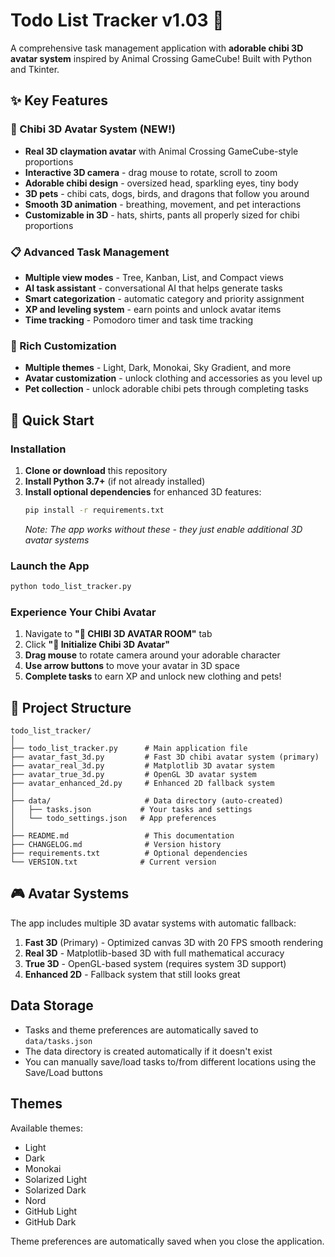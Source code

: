 # Todo List Tracker v1.03 🌟

A comprehensive task management application with **adorable chibi 3D avatar system** inspired by Animal Crossing GameCube! Built with Python and Tkinter.

## ✨ Key Features

### 🌟 Chibi 3D Avatar System (NEW!)
- **Real 3D claymation avatar** with Animal Crossing GameCube-style proportions
- **Interactive 3D camera** - drag mouse to rotate, scroll to zoom
- **Adorable chibi design** - oversized head, sparkling eyes, tiny body
- **3D pets** - chibi cats, dogs, birds, and dragons that follow you around
- **Smooth 3D animation** - breathing, movement, and pet interactions
- **Customizable in 3D** - hats, shirts, pants all properly sized for chibi proportions

### 📋 Advanced Task Management
- **Multiple view modes** - Tree, Kanban, List, and Compact views
- **AI task assistant** - conversational AI that helps generate tasks
- **Smart categorization** - automatic category and priority assignment
- **XP and leveling system** - earn points and unlock avatar items
- **Time tracking** - Pomodoro timer and task time tracking

### 🎨 Rich Customization
- **Multiple themes** - Light, Dark, Monokai, Sky Gradient, and more
- **Avatar customization** - unlock clothing and accessories as you level up
- **Pet collection** - unlock adorable chibi pets through completing tasks

## 🚀 Quick Start

### Installation

1. **Clone or download** this repository
2. **Install Python 3.7+** (if not already installed)
3. **Install optional dependencies** for enhanced 3D features:
   ```bash
   pip install -r requirements.txt
   ```
   *Note: The app works without these - they just enable additional 3D avatar systems*

### Launch the App

```bash
python todo_list_tracker.py
```

### Experience Your Chibi Avatar

1. Navigate to **"🌟 CHIBI 3D AVATAR ROOM"** tab
2. Click **"🌟 Initialize Chibi 3D Avatar"**
3. **Drag mouse** to rotate camera around your adorable character
4. **Use arrow buttons** to move your avatar in 3D space
5. **Complete tasks** to earn XP and unlock new clothing and pets!

## 📁 Project Structure

```
todo_list_tracker/
│
├── todo_list_tracker.py      # Main application file
├── avatar_fast_3d.py         # Fast 3D chibi avatar system (primary)
├── avatar_real_3d.py         # Matplotlib 3D avatar system
├── avatar_true_3d.py         # OpenGL 3D avatar system  
├── avatar_enhanced_2d.py     # Enhanced 2D fallback system
│
├── data/                     # Data directory (auto-created)
│   ├── tasks.json           # Your tasks and settings
│   └── todo_settings.json   # App preferences
│
├── README.md                 # This documentation
├── CHANGELOG.md              # Version history
├── requirements.txt          # Optional dependencies
└── VERSION.txt              # Current version
```

## 🎮 Avatar Systems

The app includes multiple 3D avatar systems with automatic fallback:

1. **Fast 3D** (Primary) - Optimized canvas 3D with 20 FPS smooth rendering
2. **Real 3D** - Matplotlib-based 3D with full mathematical accuracy  
3. **True 3D** - OpenGL-based system (requires system 3D support)
4. **Enhanced 2D** - Fallback system that still looks great

## Data Storage

- Tasks and theme preferences are automatically saved to `data/tasks.json`
- The data directory is created automatically if it doesn't exist
- You can manually save/load tasks to/from different locations using the Save/Load buttons

## Themes

Available themes:
- Light
- Dark
- Monokai
- Solarized Light
- Solarized Dark
- Nord
- GitHub Light
- GitHub Dark

Theme preferences are automatically saved when you close the application.